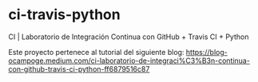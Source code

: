 # ci-travis-python
CI | Laboratorio de Integración Continua con GitHub + Travis CI + Python

Este proyecto pertenece al tutorial del siguiente blog:  https://blog-ocampoge.medium.com/ci-laboratorio-de-integraci%C3%B3n-continua-con-github-travis-ci-python-ff6879516c87
